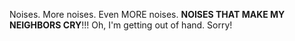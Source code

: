 Noises. More noises. Even MORE noises. **NOISES THAT MAKE MY NEIGHBORS CRY**!!! Oh, I'm getting out of hand. Sorry!
